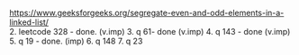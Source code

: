 https://www.geeksforgeeks.org/segregate-even-and-odd-elements-in-a-linked-list/  
2. leetcode 328 - done. (v.imp)
3. q 61- done (v.imp)
4. q 143 - done (v.imp)
5. q 19 - done. (imp)
6. q 148 
7. q 23 

